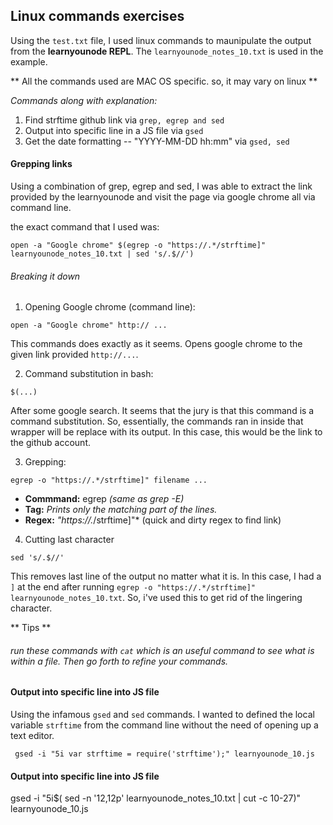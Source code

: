 ## Linux commands exercises 

Using the `test.txt` file, I used linux commands to maunipulate the output from the **learnyounode REPL**. The `learnyounode_notes_10.txt` is used in the example. 

** All the commands used are MAC OS specific. so, it may vary on linux ** 

*Commands along with explanation:*

1. Find strftime github link via `grep, egrep and sed` 
2. Output into specific line in a JS file via `gsed` 
3. Get the date formatting  -- "YYYY-MM-DD hh:mm" via `gsed, sed`


#### Grepping links

Using a combination of grep, egrep and sed, I was able to extract the link provided by the learnyounode and visit the page via google chrome all via command line. 

the exact command that I used was: 
```
open -a "Google chrome" $(egrep -o "https://.*/strftime]" learnyounode_notes_10.txt | sed 's/.$//')
```

###### Breaking it down


1. Opening Google chrome (command line):
```
open -a "Google chrome" http:// ...
```

This commands does exactly as it seems. Opens google chrome to the given link provided `http://...`. 


2. Command substitution in bash:

```
$(...)
```

After some google search. It seems that the jury is that this command is a command substitution. 
So, essentially, the commands ran in inside that wrapper will be replace with its output. In this case, this would be the link to the github account. 

3. Grepping:
```
egrep -o "https://.*/strftime]" filename ...
```

* **Commmand:** egrep  *(same as grep -E)*
* **Tag:**  *Prints only the matching part of the lines.*
* **Regex:** *"https://.*/strftime]"* (quick and dirty regex to find link)

4. Cutting last character

```
sed 's/.$//'
```

This removes last line of the output no matter what it is. In this case, I had a `]` at the end after running 
`egrep -o "https://.*/strftime]" learnyounode_notes_10.txt`. So, i've used this to get rid of the lingering character. 

** Tips **

###### run these commands with `cat` which is an useful command to see what is within a file. Then go forth to refine your commands. 


#### Output into specific line into JS file

Using the infamous `gsed` and `sed` commands. I wanted to defined the local variable `strftime` from the command line without the need of opening up a text editor. 


```
 gsed -i "5i var strftime = require('strftime');" learnyounode_10.js
```




#### Output into specific line into JS file
gsed -i "5i$( sed -n '12,12p' learnyounode_notes_10.txt | cut -c 10-27)" learnyounode_10.js


